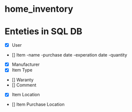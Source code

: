 # home_inventory

# Enteties in SQL DB

* [x] User

* [] Item
    -name
    -purchase date
    -experation date
    -quantity
* [x] Manufacturer
* [x] Item Type
* [] Waranty
* [] Comment
* [x] Item Location
* [] Item Purchase Location

